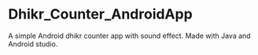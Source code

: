 # Dhikr_Counter_AndroidApp

A simple Android dhikr counter app with sound effect. 
Made with Java and Android studio. 
